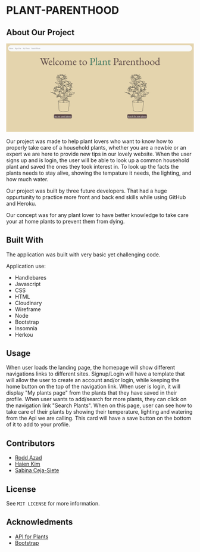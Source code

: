 # PLANT-PARENTHOOD
## About Our Project
![cover image](./images/landingpage.png)

Our project was made to help plant lovers who want to know how to properly take care of a household plants, whether you are a newbie or an expert we are here to provide new tips in our lovely website. When the user signs up and is login, the user will be able to look up a common household plant and saved the ones they took interest in. To look up the facts the plants needs to stay alive, showing the tempature it needs, the lighting, and how much water. 

Our project was built by three future developers. That had a huge oppurtunity to practice more front and back end skills while using GitHub and Heroku.

Our concept was for any plant lover to have better knowledge to take care your at home plants to prevent them from dying. 
## Built With
The application was built with very basic yet challenging code.

Application use:

* Handlebares
* Javascript
* CSS
* HTML
* Cloudinary 
* Wireframe
* Node
* Bootstrap
* Insomnia
* Herkou

## Usage
When user loads the landing page, the homepage will show different navigations links to different sites. Signup/Login will have a template that will allow the user to create an account and/or login, while keeping the home button on the top of the navigation link.
When user is login, it will display "My plants page" from the plants that they have saved in their profile. When user wants to add/search for more plants, they can click on the navigation link "Search Plants". When on this page, user can see how to take care of their plants by showing their temperature, lighting and watering from the Api we are calling. This card will have a save button on the bottom of it to add to your profile. 




## Contributors
* [Rodd Azad](https://github.com/roddazad)
* [Haien Kim](https://github.com/hayni100)
* [Sabina Ceja-Siete](https://github.com/unisabi)

## License

See `MIT LICENSE` for more information.

## Acknowledments
* [API for Plants](https://rapidapi.com/rosoemawd/api/house-plants)
* [Bootstrap](https://getbootstrap.com/docs/5.3/components/card/)

